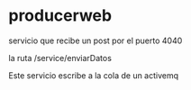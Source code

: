 # producerweb

servicio que recibe un post por el puerto 4040

la ruta /service/enviarDatos

Este servicio escribe a la cola de un activemq
